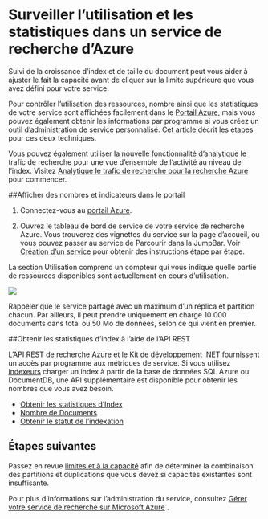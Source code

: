 <properties 
   pageTitle="Surveiller l’utilisation et les statistiques dans un service de recherche Azure | Microsoft Azure | Service de recherche cloud hébergé" 
   description="Suivre la taille de la consommation et index de la ressource de recherche Azure, un service de recherche cloud hébergés sur Microsoft Azure." 
   services="search" 
   documentationCenter="" 
   authors="HeidiSteen" 
   manager="jhubbard" 
   editor=""
   tags="azure-portal"/>

<tags
   ms.service="search"
   ms.devlang="na"
   ms.topic="article"
   ms.tgt_pltfrm="na"
   ms.workload="required" 
   ms.date="05/17/2016"
   ms.author="heidist"/>

# <a name="monitor-usage-and-statistics-in-an-azure-search-service"></a>Surveiller l’utilisation et les statistiques dans un service de recherche d’Azure

Suivi de la croissance d’index et de taille du document peut vous aider à ajuster le fait la capacité avant de cliquer sur la limite supérieure que vous avez défini pour votre service. 

Pour contrôler l’utilisation des ressources, nombre ainsi que les statistiques de votre service sont affichées facilement dans le [Portail Azure](https://portal.azure.com), mais vous pouvez également obtenir les informations par programme si vous créez un outil d’administration de service personnalisé. Cet article décrit les étapes pour ces deux techniques.

Vous pouvez également utiliser la nouvelle fonctionnalité d’analytique le trafic de recherche pour une vue d’ensemble de l’activité au niveau de l’index. Visitez [Analytique le trafic de recherche pour la recherche Azure](search-traffic-analytics.md) pour commencer.

##<a name="view-counts-and-metrics-in-the-portal"></a>Afficher des nombres et indicateurs dans le portail 

1. Connectez-vous au [portail Azure](https://portal.azure.com). 

2. Ouvrez le tableau de bord de service de votre service de recherche Azure. Vous trouverez des vignettes du service sur la page d’accueil, ou vous pouvez passer au service de Parcourir dans la JumpBar. Voir [Création d’un service](search-create-service-portal.md) pour obtenir des instructions étape par étape.

La section Utilisation comprend un compteur qui vous indique quelle partie de ressources disponibles sont actuellement en cours d’utilisation.

  ![][1]

Rappeler que le service partagé avec un maximum d’un réplica et partition chacun. Par ailleurs, il peut prendre uniquement en charge 10 000 documents dans total ou 50 Mo de données, selon ce qui vient en premier.

##<a name="get-index-statistics-using-the-rest-api"></a>Obtenir les statistiques d’index à l’aide de l’API REST

L’API REST de recherche Azure et le Kit de développement .NET fournissent un accès par programme aux métriques de service.  Si vous utilisez [indexeurs](https://msdn.microsoft.com/library/azure/dn946891.aspx) charger un index à partir de la base de données SQL Azure ou DocumentDB, une API supplémentaire est disponible pour obtenir les nombres que vous avez besoin. 

  + [Obtenir les statistiques d’Index](https://msdn.microsoft.com/library/azure/dn798942.aspx)
  + [Nombre de Documents](https://msdn.microsoft.com/library/azure/dn798924.aspx)
  + [Obtenir le statut de l’indexation](https://msdn.microsoft.com/library/azure/dn946884.aspx)

## <a name="next-steps"></a>Étapes suivantes

Passez en revue [limites et à la capacité](search-limits-quotas-capacity.md) afin de déterminer la combinaison des partitions et duplications que vous devez si capacités existantes sont insuffisante. 

Pour plus d’informations sur l’administration du service, consultez [Gérer votre service de recherche sur Microsoft Azure](search-manage.md) .

<!--Image references-->
[1]: ./media/search-monitor-usage/AzureSearch-Monitor1.PNG




 
